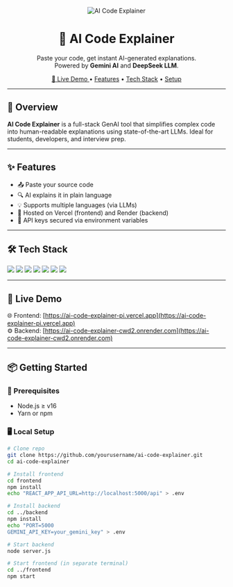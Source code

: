 <!-- Banner -->
<p align="center">
  <img src="https://img.shields.io/badge/AI%20Code%20Explainer-%F0%9F%94%A5-5000ff?style=for-the-badge" alt="AI Code Explainer">
</p>

<h1 align="center">🤖 AI Code Explainer</h1>

<p align="center">
  Paste your code, get instant AI-generated explanations.  
  <br />
  Powered by <strong>Gemini AI</strong> and <strong>DeepSeek LLM</strong>.
</p>

<p align="center">
  <a href="https://ai-code-explainer-pi.vercel.app" target="_blank">
    🔗 Live Demo
  </a>
  •
  <a href="#-features">Features</a>
  •
  <a href="#-tech-stack">Tech Stack</a>
  •
  <a href="#-getting-started">Setup</a>
</p>

---

## 🎯 Overview

**AI Code Explainer** is a full-stack GenAI tool that simplifies complex code into human-readable explanations using state-of-the-art LLMs. Ideal for students, developers, and interview prep.

---

## ✨ Features

- 📤 Paste your source code
- 🔍 AI explains it in plain language
- 💡 Supports multiple languages (via LLMs)
- 🔗 Hosted on Vercel (frontend) and Render (backend)
- 🔐 API keys secured via environment variables

---

## 🛠 Tech Stack

<p align="left">
  <img src="https://img.shields.io/badge/React-%2361DAFB?logo=react&logoColor=white&style=for-the-badge" />
  <img src="https://img.shields.io/badge/Node.js-%23339933?logo=node.js&logoColor=white&style=for-the-badge" />
  <img src="https://img.shields.io/badge/Express-%23000000?logo=express&logoColor=white&style=for-the-badge" />
  <img src="https://img.shields.io/badge/Vercel-%23000000?logo=vercel&logoColor=white&style=for-the-badge" />
  <img src="https://img.shields.io/badge/Render-%23000000?logo=render&logoColor=white&style=for-the-badge" />
  <img src="https://img.shields.io/badge/Gemini%20AI-%23154AFF?logo=google&logoColor=white&style=for-the-badge" />
  <img src="https://img.shields.io/badge/DeepSeek-%230099FF?style=for-the-badge" />
</p>

---

## 🚀 Live Demo

🌐 Frontend: [https://ai-code-explainer-pi.vercel.app](https://ai-code-explainer-pi.vercel.app)  
⚙️ Backend: [https://ai-code-explainer-cwd2.onrender.com](https://ai-code-explainer-cwd2.onrender.com)

---

## 📦 Getting Started

### 🔧 Prerequisites
- Node.js ≥ v16
- Yarn or npm

### 🖥️ Local Setup

```bash
# Clone repo
git clone https://github.com/yourusername/ai-code-explainer.git
cd ai-code-explainer

# Install frontend
cd frontend
npm install
echo "REACT_APP_API_URL=http://localhost:5000/api" > .env

# Install backend
cd ../backend
npm install
echo "PORT=5000
GEMINI_API_KEY=your_gemini_key" > .env

# Start backend
node server.js

# Start frontend (in separate terminal)
cd ../frontend
npm start
